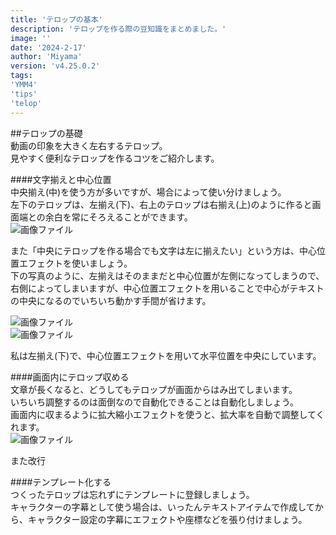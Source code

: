 ```yaml
---
title: 'テロップの基本'
description: 'テロップを作る際の豆知識をまとめました。'
image: ''
date: '2024-2-17'
author: 'Miyama'
version: 'v4.25.0.2'
tags:
'YMM4'
'tips'
'telop'
---
```


##テロップの基礎  
動画の印象を大きく左右するテロップ。  
見やすく便利なテロップを作るコツをご紹介します。  

####文字揃えと中心位置  
中央揃え(中)を使う方が多いですが、場合によって使い分けましょう。  
左下のテロップは、左揃え(下)、右上のテロップは右揃え(上)のように作ると画面端との余白を常にそろえることができます。  
![画像ファイル](Dolphin-kun/YMM4-info/public/assets/tips/posts/テロップ１/YIS-telop1.jpg)

また「中央にテロップを作る場合でも文字は左に揃えたい」という方は、中心位置エフェクトを使いましょう。  
下の写真のように、左揃えはそのままだと中心位置が左側になってしまうので、右側によってしまいますが、中心位置エフェクトを用いることで中心がテキストの中央になるのでいちいち動かす手間が省けます。  

![画像ファイル](Dolphin-kun/YMM4-info/public/assets/tips/posts/テロップ１/YIS-telop2.jpg)  
![画像ファイル](Dolphin-kun/YMM4-info/public/assets/tips/posts/テロップ１/YIS-telop3.jpg)

私は左揃え(下)で、中心位置エフェクトを用いて水平位置を中央にしています。  

####画面内にテロップ収める  
文章が長くなると、どうしてもテロップが画面からはみ出てしまいます。  
いちいち調整するのは面倒なので自動化できることは自動化しましょう。  
画面内に収まるように拡大縮小エフェクトを使うと、拡大率を自動で調整してくれます。  
![画像ファイル](Dolphin-kun/YMM4-info/public/assets/tips/posts/テロップ１/YIS-telop4.jpg)  

また改行

####テンプレート化する  
つくったテロップは忘れずにテンプレートに登録しましょう。  
キャラクターの字幕として使う場合は、いったんテキストアイテムで作成してから、キャラクター設定の字幕にエフェクトや座標などを張り付けましょう。   
